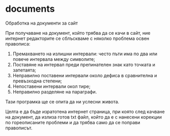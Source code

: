 # documents
Обработка на документи за сайт

При получаване на документ, който трябва да се качи в сайт, ние интернет редакторите се сблъскваме с няколко проблема освен правописа:

1. Премахването на излишни интервали: често пъти има по два или повече интервала между символите;
2. Поставяне на интервал преди препинателен знак като точката и запетаята;
3. Неправилно поставени интервали около дефиса в сравнителна и превъзходна степени;
4. Непоставени интервали окол тире;
5. Неправилно разделяне на параграфи.

Тази програмка ще се опита да ни услесни живота.

Целта е да бъде изратотена интернет страница, при която след качване на документ, да излиза готов txt файл, който да е с нанесени корекции по гореописаните проблеми и да трябва само да се поправи правописът.
